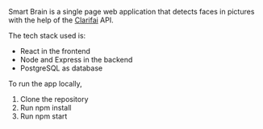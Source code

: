 Smart Brain is a single page web application that detects faces in pictures with the help of the [Clarifai](https://www.clarifai.com/) API.

The tech stack used is:
- React in the frontend
- Node and Express in the backend
- PostgreSQL as database

To run the app locally,
1. Clone the repository
2. Run npm install
3. Run npm start